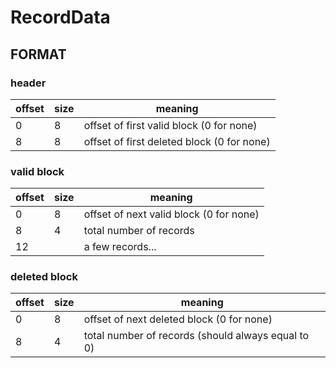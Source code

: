 # RecordData

## FORMAT

### header

| offset | size | meaning                                    |
| ------ | ---- | ------------------------------------------ |
| 0      | 8    | offset of first valid block (0 for none)   |
| 8      | 8    | offset of first deleted block (0 for none) |

### valid block

| offset | size | meaning                                 |
| ------ | ---- | --------------------------------------- |
| 0      | 8    | offset of next valid block (0 for none) |
| 8      | 4    | total number of records                 |
| 12     |      | a few records...                        |

### deleted block

| offset | size | meaning                                            |
| ------ | ---- | -------------------------------------------------- |
| 0      | 8    | offset of next deleted block (0 for none)          |
| 8      | 4    | total number of records (should always equal to 0) |

